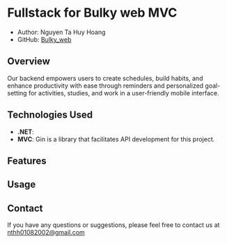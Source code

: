 # Fullstack for Bulky web MVC

- Author: Nguyen Ta Huy Hoang
- GitHub: [Bulky_web](https://github.com/NguyenTaHuyHoang)

## Overview

Our backend empowers users to create schedules, build habits, and enhance productivity with ease through reminders and personalized goal-setting for activities, studies, and work in a user-friendly mobile interface. 

## Technologies Used

- **.NET**:
- **MVC**: Gin is a library that facilitates API development for this project.

## Features

## Usage 


## Contact

If you have any questions or suggestions, please feel free to contact us at nthh01082002@gmail.com
